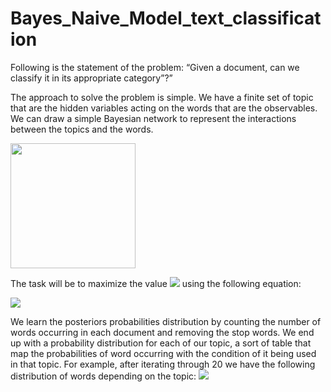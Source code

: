 # Bayes_Naive_Model_text_classification


Following is the statement of the problem: “Given a document, can we classify it in its appropriate category”?”    

The approach to solve the problem is simple. We have a finite set of topic that are the hidden variables acting on the words that are the observables. We can draw a simple Bayesian network to represent the interactions between the topics and the words. 

<img src="https://github.com/allarassemjonathan/Bayes_Naive_classifier/blob/main/PictureBayesian.png" height="200" width="200">

The task will be to maximize the value <img src="https://wikimedia.org/api/rest_v1/media/math/render/svg/6fe719eda4ce62ee2f2104455abc5233fdf69e01"> using the following equation:

<img src="https://github.com/allarassemjonathan/Bayes_Naive_classifier/blob/main/Equation(1).PNG">


We learn the posteriors probabilities distribution by counting the number of words occurring in each document and removing the stop words. We end up with a probability distribution for each of our topic, a sort of table that map the probabilities of word occurring with the condition of it being used in that topic. 
For example, after iterating through 20 we have the following distribution of words depending on the topic:
<img src="https://github.com/allarassemjonathan/Bayes_Naive_classifier/blob/main/PictureBayesian.png">




